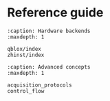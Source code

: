 # Reference guide

```{toctree}
:caption: Hardware backends
:maxdepth: 1

qblox/index
zhinst/index
```

```{toctree}
:caption: Advanced concepts
:maxdepth: 1

acquisition_protocols
control_flow
```
